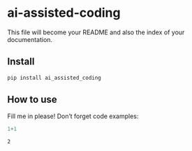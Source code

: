 # ai-assisted-coding

<!-- WARNING: THIS FILE WAS AUTOGENERATED! DO NOT EDIT! -->

This file will become your README and also the index of your
documentation.

## Install

``` sh
pip install ai_assisted_coding
```

## How to use

Fill me in please! Don’t forget code examples:

``` python
1+1
```

    2
